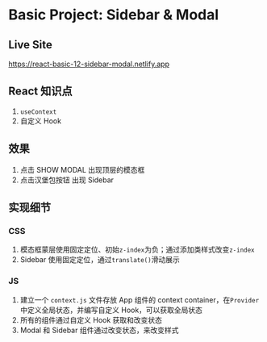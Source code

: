 # Basic Project: Sidebar & Modal

## Live Site

https://react-basic-12-sidebar-modal.netlify.app

## React 知识点

1. `useContext`
2. 自定义 Hook

## 效果

1. 点击 SHOW MODAL 出现顶层的模态框
2. 点击汉堡包按钮 出现 Sidebar

## 实现细节

### CSS

1. 模态框蒙层使用固定定位、初始`z-index`为负；通过添加类样式改变`z-index`
2. Sidebar 使用固定定位，通过`translate()`滑动展示

### JS

1. 建立一个 `context.js` 文件存放 App 组件的 context container，在`Provider`中定义全局状态，并编写自定义 Hook，可以获取全局状态
2. 所有的组件通过自定义 Hook 获取和改变状态
3. Modal 和 Sidebar 组件通过改变状态，来改变样式
